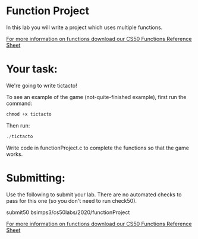 # Function Project

In this lab you will write a project which uses multiple functions.

[For more information on functions download our CS50 Functions Reference Sheet](https://cs50.harvard.edu/ap/2020/assets/pdfs/functions.pdf)

# Your task:
We're going to write tictacto!

To see an example of the game (not-quite-finished example), first run the command:

```c
chmod +x tictacto
```

Then run:
```c
./tictacto
```

Write code in functionProject.c to complete the functions so that the game works.

# Submitting:
Use the following to submit your lab.  There are no automated checks to pass for this one (so you don't need to run check50).

submit50 bsimps3/cs50labs/2020/functionProject

[For more information on functions download our CS50 Functions Reference Sheet](https://cs50.harvard.edu/ap/2020/assets/pdfs/functions.pdf)
